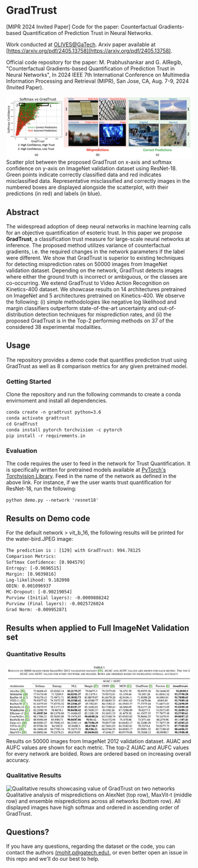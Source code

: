 # GradTrust
[MIPR 2024 Invited Paper] Code for the paper: Counterfactual Gradients-based Quantification of Prediction Trust in Neural Networks.

Work conducted at [OLIVES@GaTech](https://alregib.ece.gatech.edu). Arxiv paper available at [https://arxiv.org/pdf/2405.13758](https://arxiv.org/pdf/2405.13758).

Official code repository for the paper: M. Prabhushankar and G. AlRegib, "Counterfactual Gradients-based Quantification of Prediction Trust in Neural Networks", In 2024 IEEE 7th International Conference on Multimedia Information Processing and Retrieval (MIPR), San Jose, CA, Aug. 7-9, 2024 (Invited Paper).

![Concept image showcasing value of GradTrust over Softmax](figs/Concept.png)
Scatter plot between the proposed GradTrust on x-axis and softmax confidence on y-axis on ImageNet validation dataset using ResNet-18. Green points indicate correctly classified data and red indicates misclassified data. Representative misclassified and correctly images in the numbered boxes are displayed alongside the scatterplot, with their predictions (in red) and labels (in blue).

## Abstract
The widespread adoption of deep neural networks in machine learning calls for an objective quantification of esoteric trust. In this paper we propose **GradTrust**, a classification trust measure for large-scale neural networks at inference. The proposed method utilizes variance of counterfactual gradients, i.e. the required changes in the network parameters if the label were different. We show that GradTrust is superior to existing techniques for detecting misprediction rates on 50000 images from ImageNet validation dataset. Depending on the network, GradTrust detects images where either the ground truth is incorrect or ambiguous, or the classes are co-occurring. We extend GradTrust to Video Action Recognition on Kinetics-400 dataset. We showcase results on 14 architectures pretrained on ImageNet and 5 architectures pretrained on Kinetics-400. We observe the following: (i) simple methodologies like negative log likelihood and margin classifiers outperform state-of-the-art uncertainty and out-of-distribution detection techniques for misprediction rates, and (ii) the proposed GradTrust is in the Top-2 performing methods on 37 of the considered 38 experimental modalities.

## Usage
The repository provides a demo code that quantifies prediction trust using GradTrust as well as 8 comparison metrics for any given pretrained model.

### Getting Started
Clone the repository and run the following commands to create a conda envirnoment and install all dependencies.
```
conda create -n gradtrust python=3.6
conda activate gradtrust
cd GradTrust
conda install pytorch torchvision -c pytorch
pip install -r requirements.in
```

### Evaluation
The code requires the user to feed in the network for Trust Quantification. It is specifically written for pretrained models available at [PyTorch's Torchvision Library](https://pytorch.org/vision/stable/models.html). Feed in the name of the network as defined in the above link. For instance, if we the user wants trust quantification for ResNet-18, run the following:

```
python demo.py --network 'resnet18'
```

## Results on Demo code

For the default network > vit_b_16, the following results will be printed for the water-bird.JPEG image:
```
The prediction is : [129] with GradTrust: 994.78125
Comparison Metrics:
Softmax Confidence: [0.904579]
Entropy: [-0.9696515]
Margin: [0.9039816]
Log-likelihood: 9.182098
ODIN: 0.001096937
MC-Dropout: [-0.90219054]
Purview (Initial layers): -0.0009888242
Purview (Final layers): -0.0025726024
Grad Norm: -0.009952871
```
## Results when applied to Full ImageNet Validation set
### Quantitative Results
![Quantitative results showcasing value of GradTrust across 14 networks](figs/Quantitative.png)
Results on 50000 images from ImageNet 2012 validation dataset. AUAC and AUFC values are shown for each metric. The top-2 AUAC and AUFC values for every network are bolded. Rows are ordered based on increasing overall accuracy.

### Qualitative Results
![Qualitative results showcasing value of GradTrust on two networks](figs/Qualitative.png)
Qualitative analysis of mispredictions on AlexNet (top row), MaxVit-t (middle row) and ensemble mispredictions across all networks (bottom row). All displayed images have high softmax and ordered in ascending order of GradTrust.

## Questions?

If you have any questions, regarding the dataset or the code, you can contact the authors [(mohit.p@gatech.edu)](mohit.p@gatech.edu), or even better open an issue in this repo and we'll do our best to help.
